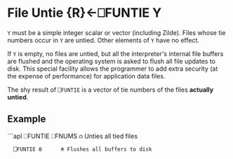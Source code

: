 <!-- Hidden search keywords -->
<div style="display: none;">
  ⎕FUNTIE FUNTIE
</div>






<h1 class="heading"><span class="name">File Untie</span> <span class="command">{R}←⎕FUNTIE Y</span></h1>



`Y` must be a simple integer scalar or vector (including Zilde).  Files whose tie numbers occur in `Y` are untied.  Other elements of `Y` have no effect.


If `Y` is empty, no files are untied, but all the interpreter's internal file buffers are flushed and the operating system is asked to flush all file updates  to disk.  This special facility allows the programmer to add extra security (at the expense of performance) for application data files.


The shy result of `⎕FUNTIE` is a vector of tie numbers of the files **actually untied**.

<h2 class="example">Example</h2>
```apl
      ⎕FUNTIE ⎕FNUMS ⍝ Unties all tied files
 
      ⎕FUNTIE ⍬      ⍝ Flushes all buffers to disk
```



